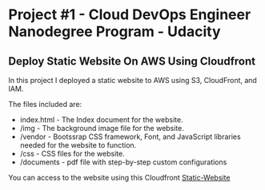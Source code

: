 # Project #1 - Cloud DevOps Engineer Nanodegree Program - Udacity
## **Deploy Static Website On AWS Using Cloudfront**

In this project I deployed a static website to AWS using S3, CloudFront, and IAM.

The files included are: 

- index.html - The Index document for the website.
- /img - The background image file for the website.
- /vendor - Bootssrap CSS framework, Font, and JavaScript libraries needed for the website to function.
- /css - CSS files for the website.
- /documents - pdf file with step-by-step custom configurations

You can access to the website using this Cloudfront [Static-Website](https://d1fa2moklif1nl.cloudfront.net/)

